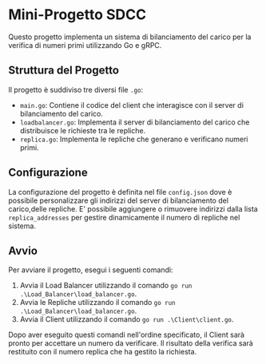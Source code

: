 # Mini-Progetto SDCC

Questo progetto implementa un sistema di bilanciamento del carico per la verifica di numeri primi utilizzando  Go e gRPC.

## Struttura del Progetto

Il progetto è suddiviso tre diversi file `.go`:

- `main.go`: Contiene il codice del client che interagisce con il server di bilanciamento del carico.
- `loadbalancer.go`: Implementa il server di bilanciamento del carico che distribuisce le richieste tra le repliche.
- `replica.go`: Implementa le repliche che generano e verificano numeri primi.

## Configurazione

La configurazione del progetto è definita nel file `config.json` dove è possibile personalizzare gli indirizzi del server di bilanciamento del carico,delle repliche.
E' possibile aggiungere  o rimuovere indirizzi dalla lista `replica_addresses` per gestire dinamicamente il numero di repliche nel sistema.

## Avvio
Per avviare il progetto, esegui i seguenti comandi:

1. Avvia il Load Balancer utilizzando il comando `go run .\Load_Balancer\load_balancer.go`.
2. Avvia le Repliche utilizzando il comando `go run .\Load_Balancer\load_balancer.go`.
3. Avvia il Client utilizzando il comando `go run .\Client\client.go`.

Dopo aver eseguito questi comandi nell'ordine specificato, il Client sarà pronto per accettare un numero da verificare. Il risultato della verifica sarà restituito con il numero replica che ha gestito la richiesta. 


